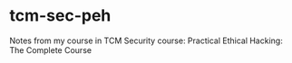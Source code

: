 # tcm-sec-peh
Notes from my course in TCM Security course: Practical Ethical Hacking: The Complete Course
